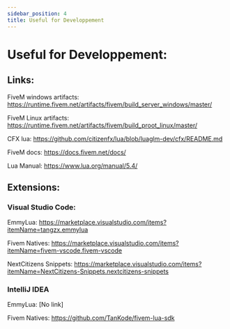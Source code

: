 ```yaml
---
sidebar_position: 4
title: Useful for Developpement
---
```


# Useful for Developpement:

## Links:
FiveM windows artifacts: https://runtime.fivem.net/artifacts/fivem/build_server_windows/master/

FiveM Linux artifacts: https://runtime.fivem.net/artifacts/fivem/build_proot_linux/master/

CFX lua: https://github.com/citizenfx/lua/blob/luaglm-dev/cfx/README.md

FiveM docs: https://docs.fivem.net/docs/

Lua Manual: https://www.lua.org/manual/5.4/

## Extensions:
### Visual Studio Code:
EmmyLua: https://marketplace.visualstudio.com/items?itemName=tangzx.emmylua

Fivem Natives: https://marketplace.visualstudio.com/items?itemName=fivem-vscode.fivem-vscode

NextCitizens Snippets: https://marketplace.visualstudio.com/items?itemName=NextCitizens-Snippets.nextcitizens-snippets
### IntelliJ IDEA
EmmyLua: [No link]

Fivem Natives: https://github.com/TanKode/fivem-lua-sdk
